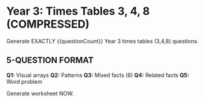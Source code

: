# Year 3: Times Tables 3, 4, 8 (COMPRESSED)

Generate EXACTLY {{questionCount}} Year 3 times tables (3,4,8) questions.

## 5-QUESTION FORMAT

**Q1:** Visual arrays
**Q2:** Patterns
**Q3:** Mixed facts (8)
**Q4:** Related facts
**Q5:** Word problem

Generate worksheet NOW.
